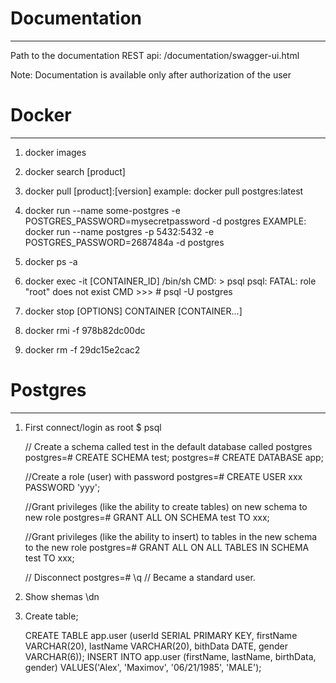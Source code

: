 # Documentation
*********************

Path to the documentation REST api: 
/documentation/swagger-ui.html

Note: Documentation is available only after authorization of the user

# Docker
********************************

1. docker images

2. docker search [product]

3. docker pull [product]:[version] 
    example: docker pull postgres:latest

4. docker run --name some-postgres -e POSTGRES_PASSWORD=mysecretpassword -d postgres
    EXAMPLE: docker run --name postgres -p 5432:5432 -e POSTGRES_PASSWORD=2687484a -d postgres

5. docker ps -a

6. docker exec -it [CONTAINER_ID] /bin/sh
    CMD: > psql
    psql: FATAL:  role "root" does not exist
    CMD >>> # psql -U postgres

7.  docker stop [OPTIONS] CONTAINER [CONTAINER...]

8.   docker rmi -f 978b82dc00dc

9.   docker rm -f 29dc15e2cac2


# Postgres
********************************

1. First connect/login as root
	$ psql

	// Create a schema called test in the default database called postgres
	postgres=# CREATE SCHEMA test;
	postgres=# CREATE DATABASE app;

	//Create a role (user) with password
	postgres=# CREATE USER xxx PASSWORD 'yyy';

	//Grant privileges (like the ability to create tables) on new schema to new role
	postgres=# GRANT ALL ON SCHEMA test TO xxx;

	//Grant privileges (like the ability to insert) to tables in the new schema to the new role
	postgres=# GRANT ALL ON ALL TABLES IN SCHEMA test TO xxx;

	// Disconnect
	postgres=# \q
	// Became a standard user.

2. Show shemas
	\dn

3. Create table;

	CREATE TABLE app.user (userId SERIAL PRIMARY KEY, firstName VARCHAR(20), lastName VARCHAR(20), bithData DATE, gender VARCHAR(6));
	INSERT INTO app.user (firstName, lastName, birthData, gender) VALUES('Alex', 'Maximov', '06/21/1985', 'MALE');
